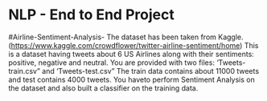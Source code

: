 # NLP - End to End Project 
#Airline-Sentiment-Analysis-
The dataset has been taken from Kaggle.
(https://www.kaggle.com/crowdflower/twitter-airline-sentiment/home)
This is a dataset having tweets about 6 US Airlines along with their sentiments:
positive, negative and neutral.
You are provided with two files: ‘Tweets-train.csv” and ‘Tweets-test.csv”
The train data contains about 11000 tweets and test contains 4000 tweets. You haveto perform Sentiment Analysis on the dataset and also built a classifier on the
training data.
